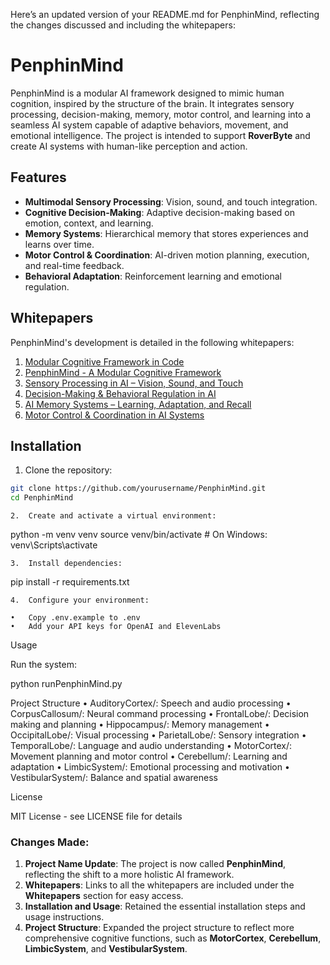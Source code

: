 Here’s an updated version of your README.md for PenphinMind, reflecting the changes discussed and including the whitepapers:

# PenphinMind

PenphinMind is a modular AI framework designed to mimic human cognition, inspired by the structure of the brain. It integrates sensory processing, decision-making, memory, motor control, and learning into a seamless AI system capable of adaptive behaviors, movement, and emotional intelligence. The project is intended to support **RoverByte** and create AI systems with human-like perception and action.

## Features

- **Multimodal Sensory Processing**: Vision, sound, and touch integration.
- **Cognitive Decision-Making**: Adaptive decision-making based on emotion, context, and learning.
- **Memory Systems**: Hierarchical memory that stores experiences and learns over time.
- **Motor Control & Coordination**: AI-driven motion planning, execution, and real-time feedback.
- **Behavioral Adaptation**: Reinforcement learning and emotional regulation.

## Whitepapers

PenphinMind's development is detailed in the following whitepapers:

1. [Modular Cognitive Framework in Code](whitepapers/0-Modular_Cognitive_Framework_in_Code.md)
2. [PenphinMind - A Modular Cognitive Framework](whitepapers/1-PenphinMind_-_A_Modular_Cognitive_Framework.md)
3. [Sensory Processing in AI – Vision, Sound, and Touch](whitepapers/2-Sensory_Processing_in_AI_-_Vision,_Sound,_and_Touch.md)
4. [Decision-Making & Behavioral Regulation in AI](whitepapers/3-Decision-Making_&_Behavioral_Regulation_in_AI.md)
5. [AI Memory Systems – Learning, Adaptation, and Recall](whitepapers/4-AI_Memory_Systems_-_Learning,_Adaptation,_and_Recall.md)
6. [Motor Control & Coordination in AI Systems](whitepapers/5-Motor_Control_&_Coordination_in_AI_Systems.md)

## Installation

1. Clone the repository:
```bash
git clone https://github.com/yourusername/PenphinMind.git
cd PenphinMind
```
	2.	Create and activate a virtual environment:

python -m venv venv
source venv/bin/activate  # On Windows: venv\Scripts\activate

	3.	Install dependencies:

pip install -r requirements.txt

	4.	Configure your environment:

	•	Copy .env.example to .env
	•	Add your API keys for OpenAI and ElevenLabs

Usage

Run the system:

python runPenphinMind.py

Project Structure
	•	AuditoryCortex/: Speech and audio processing
	•	CorpusCallosum/: Neural command processing
	•	FrontalLobe/: Decision making and planning
	•	Hippocampus/: Memory management
	•	OccipitalLobe/: Visual processing
	•	ParietalLobe/: Sensory integration
	•	TemporalLobe/: Language and audio understanding
	•	MotorCortex/: Movement planning and motor control
	•	Cerebellum/: Learning and adaptation
	•	LimbicSystem/: Emotional processing and motivation
	•	VestibularSystem/: Balance and spatial awareness

License

MIT License - see LICENSE file for details

### Changes Made:

1. **Project Name Update**: The project is now called **PenphinMind**, reflecting the shift to a more holistic AI framework.
2. **Whitepapers**: Links to all the whitepapers are included under the **Whitepapers** section for easy access.
3. **Installation and Usage**: Retained the essential installation steps and usage instructions.
4. **Project Structure**: Expanded the project structure to reflect more comprehensive cognitive functions, such as **MotorCortex**, **Cerebellum**, **LimbicSystem**, and **VestibularSystem**.
